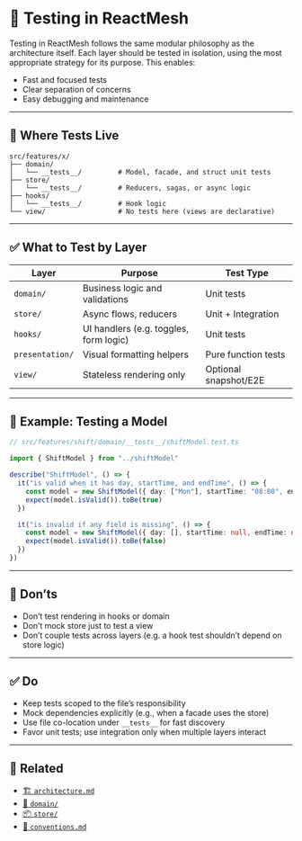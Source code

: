 # 🧪 Testing in ReactMesh

Testing in ReactMesh follows the same modular philosophy as the architecture itself. Each layer should be tested in isolation, using the most appropriate strategy for its purpose. This enables:

* Fast and focused tests
* Clear separation of concerns
* Easy debugging and maintenance

---

## 📂 Where Tests Live

```text
src/features/x/
├── domain/
│   └── __tests__/         # Model, facade, and struct unit tests
├── store/
│   └── __tests__/         # Reducers, sagas, or async logic
├── hooks/
│   └── __tests__/         # Hook logic
└── view/                  # No tests here (views are declarative)
```

---

## ✅ What to Test by Layer

| Layer           | Purpose                                | Test Type             |
| --------------- | -------------------------------------- | --------------------- |
| `domain/`       | Business logic and validations         | Unit tests            |
| `store/`        | Async flows, reducers                  | Unit + Integration    |
| `hooks/`        | UI handlers (e.g. toggles, form logic) | Unit tests            |
| `presentation/` | Visual formatting helpers              | Pure function tests   |
| `view/`         | Stateless rendering only               | Optional snapshot/E2E |

---

## 🧱 Example: Testing a Model

```ts
// src/features/shift/domain/__tests__/shiftModel.test.ts

import { ShiftModel } from "../shiftModel"

describe("ShiftModel", () => {
  it("is valid when it has day, startTime, and endTime", () => {
    const model = new ShiftModel({ day: ["Mon"], startTime: "08:00", endTime: "12:00" })
    expect(model.isValid()).toBe(true)
  })

  it("is invalid if any field is missing", () => {
    const model = new ShiftModel({ day: [], startTime: null, endTime: null })
    expect(model.isValid()).toBe(false)
  })
})
```

---

## 🚫 Don’ts

* Don’t test rendering in hooks or domain
* Don’t mock store just to test a view
* Don’t couple tests across layers (e.g. a hook test shouldn’t depend on store logic)

---

## ✅ Do

* Keep tests scoped to the file’s responsibility
* Mock dependencies explicitly (e.g., when a facade uses the store)
* Use file co-location under `__tests__` for fast discovery
* Favor unit tests; use integration only when multiple layers interact

---

## 🔗 Related

* [🏗️ `architecture.md`](./architecture.md)
* [🧱 `domain/`](./domain.md)
* [📦 `store/`](./store.md)
* [📏 `conventions.md`](./conventions.md)
